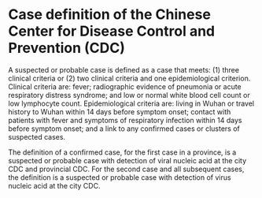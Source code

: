 # Case definition of the Chinese Center for Disease Control and Prevention (CDC)


A suspected or probable case is defined as a case that meets: (1) three clinical criteria or (2) two clinical criteria and one epidemiological criterion. Clinical criteria are: fever; radiographic evidence of pneumonia or acute respiratory distress syndrome; and low or normal white blood cell count or low lymphocyte count. Epidemiological criteria are: living in Wuhan or travel history to Wuhan within 14 days before symptom onset; contact with patients with fever and symptoms of respiratory infection within 14 days before symptom onset; and a link to any confirmed cases or clusters of suspected cases.


The definition of a confirmed case, for the first case in a province, is a suspected or probable case with detection of viral nucleic acid at the city CDC and provincial CDC. For the second case and all subsequent cases, the definition is a suspected or probable case with detection of virus nucleic acid at the city CDC.
